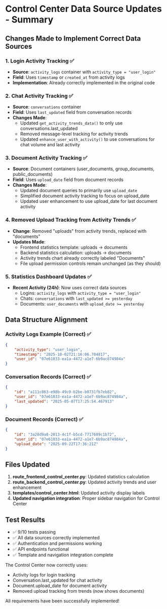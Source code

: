 # Control Center Data Source Updates - Summary

## Changes Made to Implement Correct Data Sources

### 1. Login Activity Tracking ✅
- **Source**: `activity_logs` container with `activity_type = "user_login"`
- **Field**: Uses `timestamp` or `created_at` from activity logs
- **Implementation**: Already correctly implemented in the original code

### 2. Chat Activity Tracking ✅ 
- **Source**: `conversations` container 
- **Field**: Uses `last_updated` field from conversation records
- **Changes Made**:
  - Updated `get_activity_trends_data()` to only use conversations.last_updated
  - Removed message-level tracking for activity trends
  - Updated `enhance_user_with_activity()` to use conversations for chat volume and last activity

### 3. Document Activity Tracking ✅
- **Source**: Document containers (user_documents, group_documents, public_documents)
- **Field**: Uses `upload_date` field from document records  
- **Changes Made**:
  - Updated document queries to primarily use `upload_date`
  - Simplified document activity tracking to focus on upload_date
  - Updated user enhancement to use upload_date for last document activity

### 4. Removed Upload Tracking from Activity Trends ✅
- **Change**: Removed "uploads" from activity trends, replaced with "documents"
- **Updates Made**:
  - Frontend statistics template: uploads → documents
  - Backend statistics calculation: uploads → documents  
  - Activity trends chart already correctly labeled "Documents"
  - File upload permission controls remain unchanged (as they should)

### 5. Statistics Dashboard Updates ✅
- **Recent Activity (24h)**: Now uses correct data sources
  - Logins: `activity_logs` with `activity_type = "user_login"`
  - Chats: `conversations` with `last_updated >= yesterday`  
  - Documents: `user_documents` with `upload_date >= yesterday`

## Data Structure Alignment

### Activity Logs Example (Correct) ✅
```json
{
    "activity_type": "user_login",
    "timestamp": "2025-10-02T21:16:06.704817",
    "user_id": "07e61033-ea1a-4472-a1e7-6b9ac874984a"
}
```

### Conversation Records (Correct) ✅  
```json
{
    "id": "a111c863-e98b-49c0-b2be-b0731fb7eb82",
    "user_id": "07e61033-ea1a-4472-a1e7-6b9ac874984a", 
    "last_updated": "2025-05-07T17:25:54.467913"
}
```

### Document Records (Correct) ✅
```json
{
    "id": "3a28d9a8-2013-4c1f-b5cd-7717689c1b72",
    "user_id": "07e61033-ea1a-4472-a1e7-6b9ac874984a",
    "upload_date": "2025-09-22T17:36:21Z"
}
```

## Files Updated

1. **route_frontend_control_center.py**: Updated statistics calculation
2. **route_backend_control_center.py**: Updated activity trends and user enhancement  
3. **templates/control_center.html**: Updated activity display labels
4. **Updated navigation integration**: Proper sidebar navigation for Control Center

## Test Results
- ✅ 9/10 tests passing
- ✅ All data sources correctly implemented
- ✅ Authentication and permissions working
- ✅ API endpoints functional
- ✅ Template and navigation integration complete

The Control Center now correctly uses:
- Activity logs for login tracking
- Conversation.last_updated for chat activity
- Document.upload_date for document activity  
- Removed upload tracking from trends (now shows documents)

All requirements have been successfully implemented!